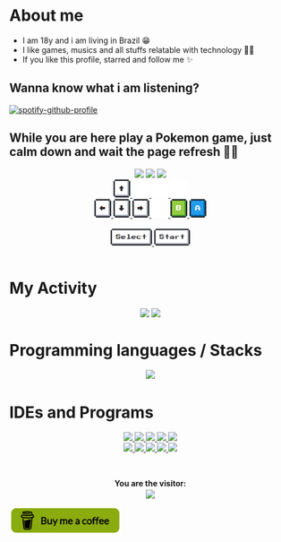 # About me
- I am 18y and i am living in Brazil 😁
- I like games, musics and all stuffs relatable with technology 👨‍💻
- If you like this profile, starred and follow me ✨

## Wanna know what i am listening?

[![spotify-github-profile](https://spotify-github-profile.vercel.app/api/view?uid=61pr4gb1ittg11qkxsdxc72lc&cover_image=true&theme=natemoo-re&show_offline=false&bar_color=53b14f&bar_color_cover=false)](https://github.com/kittinan/spotify-github-profile)

## While you are here play a Pokemon game, just calm down and wait the page refresh 🍷🗿 

<div align="center">
  
 <img width='23%' src='https://66.media.tumblr.com/927365f0bbdd1f3d2f852bac8759f89b/tumblr_mh8a7wx1WG1rfjowdo1_r2_500.gif'/>
 <img src="https://toy.aoaoao.me/image" width="49%"/>
 <img width='23%' src='https://i.pinimg.com/originals/0f/58/60/0f5860ab2d063aaa92d55a994d9b47e4.gif'/>
  
 <br>
    
 <a href="https://toy.aoaoao.me/control?button=2&callback=https://github.com/JVtristaoAC">  
  <img src="https://raw.githubusercontent.com/JVtristaoAC/JVtristaoAC/master/img/up.png" width="30"/>
  <img src="https://raw.githubusercontent.com/JVtristaoAC/JVtristaoAC/master/img/blank.png" width="30"/>
  <img src="https://raw.githubusercontent.com/JVtristaoAC/JVtristaoAC/master/img/blank.png" width="30"/>
  <img src="https://raw.githubusercontent.com/JVtristaoAC/JVtristaoAC/master/img/blank.png" width="30"/>
 </a>
 
 <br>
    
 <a href="https://toy.aoaoao.me/control?button=1&callback=https://github.com/JVtristaoAC">
  <img src="https://raw.githubusercontent.com/JVtristaoAC/JVtristaoAC/master/img/left.png" width="30"/>
 </a>
    
 <a href="https://toy.aoaoao.me/control?button=3&callback=https://github.com/JVtristaoAC">
  <img src="https://raw.githubusercontent.com/JVtristaoAC/JVtristaoAC/master/img/down.png" width="30"/>
 </a>
    
 <a href="https://toy.aoaoao.me/control?button=0&callback=https://github.com/JVtristaoAC">
  <img src="https://raw.githubusercontent.com/JVtristaoAC/JVtristaoAC/master/img/right.png" width="30"/>
 </a>
    
 <a href="https://toy.aoaoao.me/control?button=5&callback=https://github.com/JVtristaoAC">
  <img src="https://raw.githubusercontent.com/JVtristaoAC/JVtristaoAC/master/img/blank.png" width="30"/>
  <img src="https://raw.githubusercontent.com/JVtristaoAC/JVtristaoAC/master/img/B.png" width="30"/>
 </a> 
    
 <a href="https://toy.aoaoao.me/control?button=4&callback=https://github.com/JVtristaoAC">
  <img src="https://raw.githubusercontent.com/JVtristaoAC/JVtristaoAC/master/img/A.png" width="30"/>
 </a>
    
 <br>
 <br>
 
 <a href="https://toy.aoaoao.me/control?button=6&callback=https://github.com/JVtristaoAC">
  <img src="https://raw.githubusercontent.com/JVtristaoAC/JVtristaoAC/master/img/select.png" height="30"/>
 </a> 
    
 <a href="https://toy.aoaoao.me/control?button=7&callback=https://github.com/JVtristaoAC">
  <img src="https://raw.githubusercontent.com/JVtristaoAC/JVtristaoAC/master/img/start.png" height="30" />
 </a>
    
 <br>
 <br>
        
</div>

# My Activity
<p align='center'>
 <img src='https://streak-stats.demolab.com?user=jvtristaoac&theme=merko&hide_border=false&mode=weekly&card_width=500' />                                                                                                               
 <img height="200em" src="https://github-readme-stats-sigma-five.vercel.app/api/top-langs/?username=JVtristaoAC&layout=compact&langs_count=10&theme=merko&border_radius=10&card_width=500" />  
</p>

# Programming languages / Stacks

<p align="center">
 <img src="https://skillicons.dev/icons?i=cs,css,html,js,ts,php,py,java,dotnet,flutter,dart,nodejs,react,vue,next,tailwind,md,sass&perline=6" />
</p>

# IDEs and Programs

<p align='center'>
  
 <a href="https://dev.mysql.com/downloads/">
  <img src="https://skillicons.dev/icons?i=mysql"/>
 </a>
 
 <a href="https://filecr.com/windows/adobe-photoshop-2022-0035/">
  <img src="https://skillicons.dev/icons?i=ps"/>
 </a>
 
 <a href="https://www.selenium.dev">
  <img src="https://skillicons.dev/icons?i=selenium"/>
 </a>
 
 <a href="https://www.postman.com/downloads/">
  <img src="https://skillicons.dev/icons?i=postman"/>
 </a>
 
 <a href="https://developer.android.com/studio">
  <img src="https://skillicons.dev/icons?i=androidstudio"/>
 </a>
 
 <br>
 
 <a href="https://visualstudio.microsoft.com/pt-br/downloads/">
  <img src="https://skillicons.dev/icons?i=visualstudio"/>
 </a>
 
 <a href="https://visualstudio.microsoft.com/pt-br/downloads/">
  <img src="https://skillicons.dev/icons?i=vscode"/>
 </a>      
 
 <a href="https://gamemaker.io/en/gamemaker">
  <img src="https://skillicons.dev/icons?i=gamemakerstudio" height="48" />
 </a>
 
 <a href="https://www.unrealengine.com/pt-BR/download">
  <img src="https://skillicons.dev/icons?i=unreal" height="48" />
 </a>
 
 <a href="https://store.unity.com/pt#plans-individual">
  <img src="https://skillicons.dev/icons?i=unity" height="48" />
 </a>

</p>

<br>

<p align='center'>
  <b> You are the visitor: </b> 
  <br>
  <img align="center" src="https://profile-counter.glitch.me/{JVtristaoAC}/count.svg" />
</p>

<a href="https://www.buymeacoffee.com/jvtristaoac"> 
   <img align="left" src="https://raw.githubusercontent.com/JVtristaoAC/JVtristaoAC/master/img/coffee.png" height="50" width="200" alt="jvtristaoac" />
</a>
